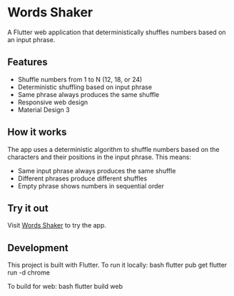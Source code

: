 # Words Shaker

A Flutter web application that deterministically shuffles numbers based on an input phrase.

## Features

- Shuffle numbers from 1 to N (12, 18, or 24)
- Deterministic shuffling based on input phrase
- Same phrase always produces the same shuffle
- Responsive web design
- Material Design 3

## How it works

The app uses a deterministic algorithm to shuffle numbers based on the characters and their positions in the input phrase. This means:
- Same input phrase always produces the same shuffle
- Different phrases produce different shuffles
- Empty phrase shows numbers in sequential order

## Try it out

Visit [Words Shaker](https://glebus.github.io/words_shaker/) to try the app.

## Development

This project is built with Flutter. To run it locally:
bash
flutter pub get
flutter run -d chrome

To build for web:
bash
flutter build web